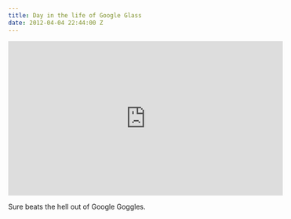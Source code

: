 ```yaml
---
title: Day in the life of Google Glass
date: 2012-04-04 22:44:00 Z
---
```


<iframe width="560" height="315" src="http://www.youtube.com/embed/9c6W4CCU9M4" frameborder="0" allowfullscreen></iframe>

Sure beats the hell out of Google Goggles.

